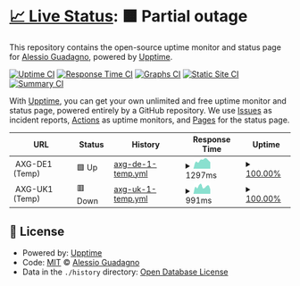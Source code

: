 # [📈 Live Status](https://AlexGuada.github.io/upptime): <!--live status--> **🟧 Partial outage**

This repository contains the open-source uptime monitor and status page for [Alessio Guadagno](https://AlexGuada.github.io/upptime), powered by [Upptime](https://github.com/upptime/upptime).

[![Uptime CI](https://github.com/AlexGuada/upptime/workflows/Uptime%20CI/badge.svg)](https://github.com/AlexGuada/upptime/actions?query=workflow%3A%22Uptime+CI%22)
[![Response Time CI](https://github.com/AlexGuada/upptime/workflows/Response%20Time%20CI/badge.svg)](https://github.com/AlexGuada/upptime/actions?query=workflow%3A%22Response+Time+CI%22)
[![Graphs CI](https://github.com/AlexGuada/upptime/workflows/Graphs%20CI/badge.svg)](https://github.com/AlexGuada/upptime/actions?query=workflow%3A%22Graphs+CI%22)
[![Static Site CI](https://github.com/AlexGuada/upptime/workflows/Static%20Site%20CI/badge.svg)](https://github.com/AlexGuada/upptime/actions?query=workflow%3A%22Static+Site+CI%22)
[![Summary CI](https://github.com/AlexGuada/upptime/workflows/Summary%20CI/badge.svg)](https://github.com/AlexGuada/upptime/actions?query=workflow%3A%22Summary+CI%22)

With [Upptime](https://upptime.js.org), you can get your own unlimited and free uptime monitor and status page, powered entirely by a GitHub repository. We use [Issues](https://github.com/AlexGuada/upptime/issues) as incident reports, [Actions](https://github.com/AlexGuada/upptime/actions) as uptime monitors, and [Pages](https://AlexGuada.github.io/upptime) for the status page.

<!--start: status pages-->
<!-- This summary is generated by Upptime (https://github.com/upptime/upptime) -->
<!-- Do not edit this manually, your changes will be overwritten -->
<!-- prettier-ignore -->
| URL | Status | History | Response Time | Uptime |
| --- | ------ | ------- | ------------- | ------ |
| <img alt="" src="https://alessio-guadagno.it/favicon.ico" height="13"> AXG-DE1 (Temp) | 🟩 Up | [axg-de-1-temp.yml](https://github.com/AlexGuada/upptime/commits/HEAD/history/axg-de-1-temp.yml) | <details><summary><img alt="Response time graph" src="./graphs/axg-de-1-temp/response-time-week.png" height="20"> 1297ms</summary><br><a href="https://sts.alessio-guadagno.it/history/axg-de-1-temp"><img alt="Response time 1339" src="https://img.shields.io/endpoint?url=https%3A%2F%2Fraw.githubusercontent.com%2FAlexGuada%2Fupptime%2FHEAD%2Fapi%2Faxg-de-1-temp%2Fresponse-time.json"></a><br><a href="https://sts.alessio-guadagno.it/history/axg-de-1-temp"><img alt="24-hour response time 1030" src="https://img.shields.io/endpoint?url=https%3A%2F%2Fraw.githubusercontent.com%2FAlexGuada%2Fupptime%2FHEAD%2Fapi%2Faxg-de-1-temp%2Fresponse-time-day.json"></a><br><a href="https://sts.alessio-guadagno.it/history/axg-de-1-temp"><img alt="7-day response time 1297" src="https://img.shields.io/endpoint?url=https%3A%2F%2Fraw.githubusercontent.com%2FAlexGuada%2Fupptime%2FHEAD%2Fapi%2Faxg-de-1-temp%2Fresponse-time-week.json"></a><br><a href="https://sts.alessio-guadagno.it/history/axg-de-1-temp"><img alt="30-day response time 1348" src="https://img.shields.io/endpoint?url=https%3A%2F%2Fraw.githubusercontent.com%2FAlexGuada%2Fupptime%2FHEAD%2Fapi%2Faxg-de-1-temp%2Fresponse-time-month.json"></a><br><a href="https://sts.alessio-guadagno.it/history/axg-de-1-temp"><img alt="1-year response time 1339" src="https://img.shields.io/endpoint?url=https%3A%2F%2Fraw.githubusercontent.com%2FAlexGuada%2Fupptime%2FHEAD%2Fapi%2Faxg-de-1-temp%2Fresponse-time-year.json"></a></details> | <details><summary><a href="https://sts.alessio-guadagno.it/history/axg-de-1-temp">100.00%</a></summary><a href="https://sts.alessio-guadagno.it/history/axg-de-1-temp"><img alt="All-time uptime 100.00%" src="https://img.shields.io/endpoint?url=https%3A%2F%2Fraw.githubusercontent.com%2FAlexGuada%2Fupptime%2FHEAD%2Fapi%2Faxg-de-1-temp%2Fuptime.json"></a><br><a href="https://sts.alessio-guadagno.it/history/axg-de-1-temp"><img alt="24-hour uptime 100.00%" src="https://img.shields.io/endpoint?url=https%3A%2F%2Fraw.githubusercontent.com%2FAlexGuada%2Fupptime%2FHEAD%2Fapi%2Faxg-de-1-temp%2Fuptime-day.json"></a><br><a href="https://sts.alessio-guadagno.it/history/axg-de-1-temp"><img alt="7-day uptime 100.00%" src="https://img.shields.io/endpoint?url=https%3A%2F%2Fraw.githubusercontent.com%2FAlexGuada%2Fupptime%2FHEAD%2Fapi%2Faxg-de-1-temp%2Fuptime-week.json"></a><br><a href="https://sts.alessio-guadagno.it/history/axg-de-1-temp"><img alt="30-day uptime 100.00%" src="https://img.shields.io/endpoint?url=https%3A%2F%2Fraw.githubusercontent.com%2FAlexGuada%2Fupptime%2FHEAD%2Fapi%2Faxg-de-1-temp%2Fuptime-month.json"></a><br><a href="https://sts.alessio-guadagno.it/history/axg-de-1-temp"><img alt="1-year uptime 100.00%" src="https://img.shields.io/endpoint?url=https%3A%2F%2Fraw.githubusercontent.com%2FAlexGuada%2Fupptime%2FHEAD%2Fapi%2Faxg-de-1-temp%2Fuptime-year.json"></a></details>
| <img alt="" src="https://alessio-guadagno.it/favicon.ico" height="13"> AXG-UK1 (Temp) | 🟥 Down | [axg-uk-1-temp.yml](https://github.com/AlexGuada/upptime/commits/HEAD/history/axg-uk-1-temp.yml) | <details><summary><img alt="Response time graph" src="./graphs/axg-uk-1-temp/response-time-week.png" height="20"> 991ms</summary><br><a href="https://sts.alessio-guadagno.it/history/axg-uk-1-temp"><img alt="Response time 993" src="https://img.shields.io/endpoint?url=https%3A%2F%2Fraw.githubusercontent.com%2FAlexGuada%2Fupptime%2FHEAD%2Fapi%2Faxg-uk-1-temp%2Fresponse-time.json"></a><br><a href="https://sts.alessio-guadagno.it/history/axg-uk-1-temp"><img alt="24-hour response time 609" src="https://img.shields.io/endpoint?url=https%3A%2F%2Fraw.githubusercontent.com%2FAlexGuada%2Fupptime%2FHEAD%2Fapi%2Faxg-uk-1-temp%2Fresponse-time-day.json"></a><br><a href="https://sts.alessio-guadagno.it/history/axg-uk-1-temp"><img alt="7-day response time 991" src="https://img.shields.io/endpoint?url=https%3A%2F%2Fraw.githubusercontent.com%2FAlexGuada%2Fupptime%2FHEAD%2Fapi%2Faxg-uk-1-temp%2Fresponse-time-week.json"></a><br><a href="https://sts.alessio-guadagno.it/history/axg-uk-1-temp"><img alt="30-day response time 970" src="https://img.shields.io/endpoint?url=https%3A%2F%2Fraw.githubusercontent.com%2FAlexGuada%2Fupptime%2FHEAD%2Fapi%2Faxg-uk-1-temp%2Fresponse-time-month.json"></a><br><a href="https://sts.alessio-guadagno.it/history/axg-uk-1-temp"><img alt="1-year response time 993" src="https://img.shields.io/endpoint?url=https%3A%2F%2Fraw.githubusercontent.com%2FAlexGuada%2Fupptime%2FHEAD%2Fapi%2Faxg-uk-1-temp%2Fresponse-time-year.json"></a></details> | <details><summary><a href="https://sts.alessio-guadagno.it/history/axg-uk-1-temp">100.00%</a></summary><a href="https://sts.alessio-guadagno.it/history/axg-uk-1-temp"><img alt="All-time uptime 100.00%" src="https://img.shields.io/endpoint?url=https%3A%2F%2Fraw.githubusercontent.com%2FAlexGuada%2Fupptime%2FHEAD%2Fapi%2Faxg-uk-1-temp%2Fuptime.json"></a><br><a href="https://sts.alessio-guadagno.it/history/axg-uk-1-temp"><img alt="24-hour uptime 100.00%" src="https://img.shields.io/endpoint?url=https%3A%2F%2Fraw.githubusercontent.com%2FAlexGuada%2Fupptime%2FHEAD%2Fapi%2Faxg-uk-1-temp%2Fuptime-day.json"></a><br><a href="https://sts.alessio-guadagno.it/history/axg-uk-1-temp"><img alt="7-day uptime 100.00%" src="https://img.shields.io/endpoint?url=https%3A%2F%2Fraw.githubusercontent.com%2FAlexGuada%2Fupptime%2FHEAD%2Fapi%2Faxg-uk-1-temp%2Fuptime-week.json"></a><br><a href="https://sts.alessio-guadagno.it/history/axg-uk-1-temp"><img alt="30-day uptime 100.00%" src="https://img.shields.io/endpoint?url=https%3A%2F%2Fraw.githubusercontent.com%2FAlexGuada%2Fupptime%2FHEAD%2Fapi%2Faxg-uk-1-temp%2Fuptime-month.json"></a><br><a href="https://sts.alessio-guadagno.it/history/axg-uk-1-temp"><img alt="1-year uptime 100.00%" src="https://img.shields.io/endpoint?url=https%3A%2F%2Fraw.githubusercontent.com%2FAlexGuada%2Fupptime%2FHEAD%2Fapi%2Faxg-uk-1-temp%2Fuptime-year.json"></a></details>

<!--end: status pages-->

## 📄 License

- Powered by: [Upptime](https://github.com/upptime/upptime)
- Code: [MIT](./LICENSE) © [Alessio Guadagno](https://AlexGuada.github.io/upptime)
- Data in the `./history` directory: [Open Database License](https://opendatacommons.org/licenses/odbl/1-0/)
